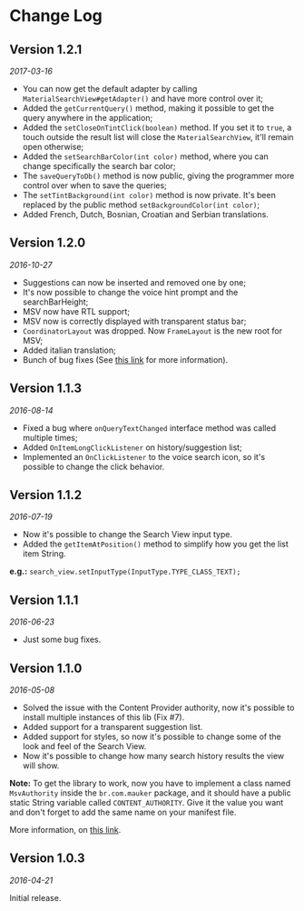 Change Log
==========

## Version 1.2.1

_2017-03-16_

* You can now get the default adapter by calling `MaterialSearchView#getAdapter()` and have more control over it;
* Added the `getCurrentQuery()` method, making it possible to get the query anywhere in the application;
* Added the `setCloseOnTintClick(boolean)` method. If you set it to `true`, a touch outside the result list will close the `MaterialSearchView`, it'll remain open otherwise;
* Added the `setSearchBarColor(int color)` method, where you can change specifically the search bar color;
* The `saveQueryToDb()` method is now public, giving the programmer more control over when to save the queries;
* The `setTintBackground(int color)` method is now private. It's been replaced by the public method `setBackgroundColor(int color)`;
* Added French, Dutch, Bosnian, Croatian and Serbian translations.

## Version 1.2.0

_2016-10-27_

* Suggestions can now be inserted and removed one by one;
* It's now possible to change the voice hint prompt and the searchBarHeight;
* MSV now have RTL support;
* MSV now is correctly displayed with transparent status bar;
* `CoordinatorLayout` was dropped. Now `FrameLayout` is the new root for MSV;
* Added italian translation;
* Bunch of bug fixes (See [this link](https://github.com/Mauker1/MaterialSearchView/milestone/2) for more information).

## Version 1.1.3

_2016-08-14_

* Fixed a bug where `onQueryTextChanged` interface method was called multiple times;
* Added `OnItemLongClickListener` on history/suggestion list;
* Implemented an `OnClickListener` to the voice search icon, so it's possible to change the click behavior.

## Version 1.1.2

_2016-07-19_

* Now it's possible to change the Search View input type.
* Added the `getItemAtPosition()` method to simplify how you get the list item String.

**e.g.:** `search_view.setInputType(InputType.TYPE_CLASS_TEXT);`

## Version 1.1.1

_2016-06-23_

* Just some bug fixes.

## Version 1.1.0

_2016-05-08_

* Solved the issue with the Content Provider authority, now it's possible to install multiple instances of this lib (Fix #7).
* Added support for a transparent suggestion list.
* Added support for styles, so now it's possible to change some of the look and feel of the Search View.
* Now it's possible to change how many search history results the view will show.

**Note:** To get the library to work, now you have to implement a class 
named `MsvAuthority` inside the `br.com.mauker` package, and it should 
have a public static String variable called `CONTENT_AUTHORITY`. 
Give it the value you want and don't forget to add the same name on your
manifest file.

More information, on [this link](http://stackoverflow.com/a/14592121/4070469).

## Version 1.0.3

_2016-04-21_

Initial release.
